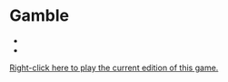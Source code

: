 # Gamble

* 
* 


[Right-click here to play the current edition of this game.](https://f5devlife.github.io/Gamble/)